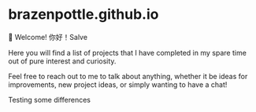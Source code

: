# brazenpottle.github.io
👋 Welcome! 你好！Salve

Here you will find a list of projects that I have completed in my spare time out
of pure interest and curiosity. 

Feel free to reach out to me to talk about anything, whether it be ideas for 
improvements, new project ideas, or simply wanting to have a chat!

Testing some differences